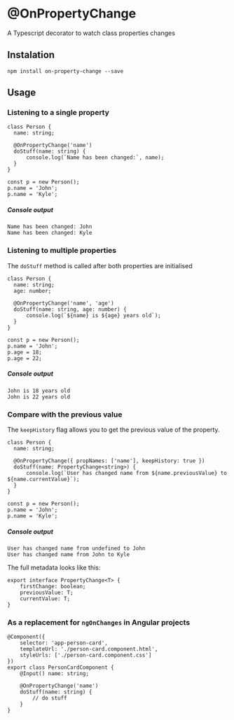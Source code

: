 # @OnPropertyChange
A Typescript decorator to watch class properties changes

## Instalation
```
npm install on-property-change --save
```

## Usage

### Listening to a single property
```
class Person {
  name: string;

  @OnPropertyChange('name') 
  doStuff(name: string) {
      console.log(`Name has been changed:`, name);
  }
}

const p = new Person();
p.name = 'John';
p.name = 'Kyle';
```

##### Console output
```
Name has been changed: John
Name has been changed: Kyle
```

### Listening to multiple properties
The `doStuff` method is called after both properties are initialised
```
class Person {
  name: string;
  age: number;

  @OnPropertyChange('name', 'age')
  doStuff(name: string, age: number) {
      console.log(`${name} is ${age} years old`);
  }
}

const p = new Person();
p.name = 'John';
p.age = 18;
p.age = 22;
```

##### Console output
```
John is 18 years old
John is 22 years old
```

### Compare with the previous value
The `keepHistory` flag allows you to get the previous value of the property.
```
class Person {
  name: string;

  @OnPropertyChange({ propNames: ['name'], keepHistory: true })
  doStuff(name: PropertyChange<string>) {
      console.log(`User has changed name from ${name.previousValue} to ${name.currentValue}`);
  }
}

const p = new Person();
p.name = 'John';
p.name = 'Kyle';
```

##### Console output
```
User has changed name from undefined to John
User has changed name from John to Kyle
```

The full metadata looks like this:
```
export interface PropertyChange<T> {
    firstChange: boolean;
    previousValue: T;
    currentValue: T;
}
```

### As a replacement for `ngOnChanges` in Angular projects
```
@Component({
    selector: 'app-person-card',
    templateUrl: './person-card.component.html',
    styleUrls: ['./person-card.component.css']
})
export class PersonCardComponent {
    @Input() name: string;

    @OnPropertyChange('name')
    doStuff(name: string) {
        // do stuff
    }
}
```
